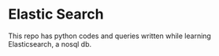 # Elastic Search

This repo has python codes and queries written while learning Elasticsearch, a nosql db.

